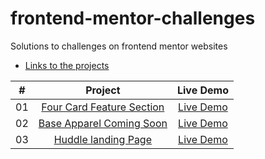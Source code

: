 # frontend-mentor-challenges
Solutions to challenges on frontend mentor websites
- [Links to the projects](https://adesholly-frontend-mentor-challenges.netlify.app/)


|  #  |            Project             | Live Demo |
| :-: | :----------------------------: | :-------: |
| 01  |       [Four Card Feature Section](https://github.com/Adesholly/frontend-mentor-challenges/tree/master/four-card-feature-section-master)       | [Live Demo](https://adesholly-frontend-mentor-challenges.netlify.app/four-card-feature-section-master/index.html)  |
| 02  |     [Base Apparel Coming Soon](https://github.com/Adesholly/frontend-mentor-challenges/tree/master/base-apparel-coming-soon-master)    | [Live Demo](https://adesholly-frontend-mentor-challenges.netlify.app/base-apparel-coming-soon-master/index.html)  |
| 03  |     [Huddle landing Page](https://github.com/Adesholly/frontend-mentor-challenges/tree/master/huddle-landing-page-with-single-introductory-section-master)   |  [Live Demo](https://adesholly-frontend-mentor-challenges.netlify.app/huddle-landing-page-with-single-introductory-section-master/index.html) |

